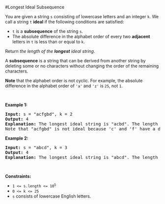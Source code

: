 #Longest Ideal Subsequence
<p>You are given a string <code>s</code> consisting of lowercase letters and an integer <code>k</code>. We call a string <code>t</code> <strong>ideal</strong> if the following conditions are satisfied:</p>
<ul>
<li><code>t</code> is a <strong>subsequence</strong> of the string <code>s</code>.</li>
<li>The absolute difference in the alphabet order of every two <strong>adjacent</strong> letters in <code>t</code> is less than or equal to <code>k</code>.</li>
</ul>
<p>Return <em>the length of the <strong>longest</strong> ideal string</em>.</p>
<p>A <strong>subsequence</strong> is a string that can be derived from another string by deleting some or no characters without changing the order of the remaining characters.</p>
<p><strong>Note</strong> that the alphabet order is not cyclic. For example, the absolute difference in the alphabet order of <code>'a'</code> and <code>'z'</code> is <code>25</code>, not <code>1</code>.</p>
<p> </p>
<p><strong class="example">Example 1:</strong></p>
<pre><strong>Input:</strong> s = "acfgbd", k = 2
<strong>Output:</strong> 4
<strong>Explanation:</strong> The longest ideal string is "acbd". The length of this string is 4, so 4 is returned.
Note that "acfgbd" is not ideal because 'c' and 'f' have a difference of 3 in alphabet order.</pre>
<p><strong class="example">Example 2:</strong></p>
<pre><strong>Input:</strong> s = "abcd", k = 3
<strong>Output:</strong> 4
<strong>Explanation:</strong> The longest ideal string is "abcd". The length of this string is 4, so 4 is returned.
</pre>
<p> </p>
<p><strong>Constraints:</strong></p>
<ul>
<li><code>1 &lt;= s.length &lt;= 10<sup>5</sup></code></li>
<li><code>0 &lt;= k &lt;= 25</code></li>
<li><code>s</code> consists of lowercase English letters.</li>
</ul>
